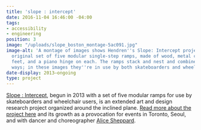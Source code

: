 ```yaml
---
title: 'slope : intercept'
date: 2016-11-04 16:46:00 -04:00
tags:
- accessibility
- engineering
position: 3
image: "/uploads/slope_boston_montage-5ac091.jpg"
image-alt: 'A montage of images shows Hendren''s Slope: Intercept project with its
  original set of five modular single-step ramps, made of wood, metal casters, leveling
  feet, and a piano hinge on each. The ramps stack and nest and combine in multiple
  ways; in these images they''re in use by both skateboarders and wheelchair users.'
date-display: 2013–ongoing
type: project
---
```


[Slope : Intercept](http://slopeintercept.org/), begun in 2013 with a set of five modular ramps for use by skateboarders and wheelchair users, is an extended art and design research project organized around the inclined plane. [Read more about the project here](http://aplusa.org/projects/ramp-alice-sheppard/) and its growth as a provocation for events in Toronto, Seoul, and with dancer and choreographer [Alice Sheppard](https://kineticlight.org/).

